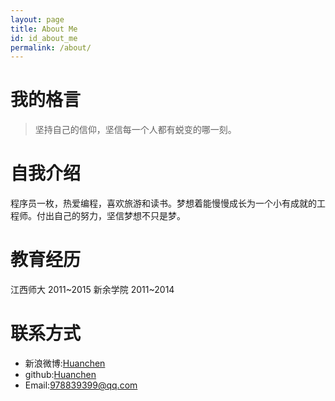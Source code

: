 ```yaml
---
layout: page
title: About Me
id: id_about_me
permalink: /about/
---
```


我的格言
===
> 坚持自己的信仰，坚信每一个人都有蜕变的哪一刻。

自我介绍
===
程序员一枚，热爱编程，喜欢旅游和读书。梦想着能慢慢成长为一个小有成就的工程师。付出自己的努力，坚信梦想不只是梦。

教育经历
===
江西师大  2011~2015
新余学院  2011~2014

联系方式
===

- 新浪微博:[Huanchen](http://www.weibo.com/{{site.weibo_username}}/)
- github:[Huanchen](https://github.com/{{site.github_username}})
- Email:[978839399@qq.com](978839399@qq.com)
